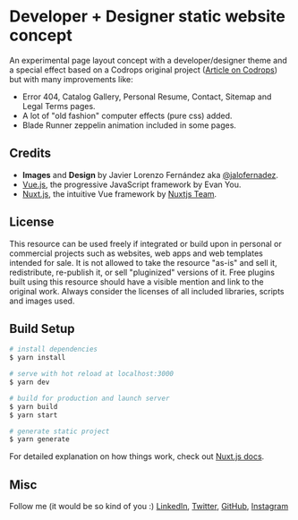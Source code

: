 # Developer + Designer static website concept

An experimental page layout concept with a developer/designer theme and a special effect based on a Codrops original project ([Article on Codrops](https://tympanus.net/codrops/?p=30725)) but with many improvements like:

- Error 404, Catalog Gallery, Personal Resume, Contact, Sitemap and Legal Terms pages.
- A lot of "old fashion" computer effects (pure css) added.
- Blade Runner zeppelin animation included in some pages.

## Credits

- **Images** and **Design** by Javier Lorenzo Fernández aka [@jalofernadez](http://jalofernandez.com/).
- [Vue.js](https://vuejs.org/), the progressive JavaScript framework by Evan You.
- [Nuxt.js](https://nuxtjs.org), the intuitive Vue framework by [Nuxtjs Team](https://nuxtjs.org/team).

## License

This resource can be used freely if integrated or build upon in personal or commercial projects such as websites, web apps and web templates intended for sale. It is not allowed to take the resource "as-is" and sell it, redistribute, re-publish it, or sell "pluginized" versions of it. Free plugins built using this resource should have a visible mention and link to the original work. Always consider the licenses of all included libraries, scripts and images used.

## Build Setup

``` bash
# install dependencies
$ yarn install

# serve with hot reload at localhost:3000
$ yarn dev

# build for production and launch server
$ yarn build
$ yarn start

# generate static project
$ yarn generate
```

For detailed explanation on how things work, check out [Nuxt.js docs](https://vuejs.org/v2/guide/).

## Misc

Follow me (it would be so kind of you :) [LinkedIn](https://www.linkedin.com/in/javierlorenzofernandez/), [Twitter](http://www.twitter.com/jalofernandez), [GitHub](https://github.com/jalofernandez), [Instagram](https://www.instagram.com/jalofernandez/)
